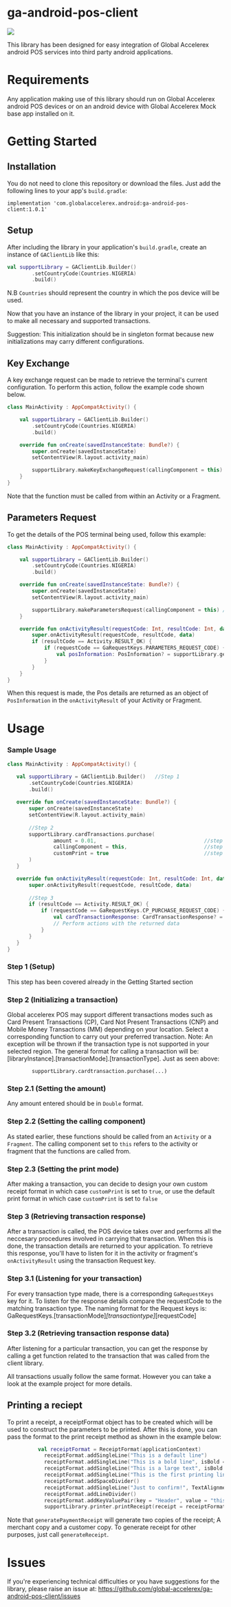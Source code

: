 # ga-android-pos-client
<a href='https://bintray.com/globalaccelerex/globalaccelerex-android/ga-android-pos-client/_latestVersion'><img src='https://api.bintray.com/packages/globalaccelerex/globalaccelerex-android/ga-android-pos-client/images/download.svg'></a>

This library has been designed for easy integration of Global Accelerex android POS services into third party android applications. 

# Requirements

Any application making use of this library should run on Global Accelerex android POS devices or on an android device with Global Accelerex Mock base app installed on it.  

# Getting Started

## Installation
You do not need to clone this repository or download the files. Just add the following lines to your app's `build.gradle`:

`implementation 'com.globalaccelerex.android:ga-android-pos-client:1.0.1'`

## Setup

After including the library in your application's `build.gradle`, create an instance of `GAClientLib` like this:

```kotlin
val supportLibrary = GAClientLib.Builder()
        .setCountryCode(Countries.NIGERIA)
        .build()
```
N.B `Countries` should represent the country in which the pos device will be used.

Now that you have an instance of the library in your project, it can be used to make all necessary and supported transactions.

Suggestion: This initialization should be in singleton format because new initializations may carry different configurations.

## Key Exchange

A key exchange request can be made to retrieve the terminal's current configuration. To perform this action, follow the example code shown below.

```kotlin
class MainActivity : AppCompatActivity() {

    val supportLibrary = GAClientLib.Builder()
        .setCountryCode(Countries.NIGERIA)
        .build()

    override fun onCreate(savedInstanceState: Bundle?) {
        super.onCreate(savedInstanceState)
        setContentView(R.layout.activity_main)

        supportLibrary.makeKeyExchangeRequest(callingComponent = this) // calling component should either be an Activity or a fragment
    }
}
```
Note that the function must be called from within an Activity or a Fragment.

## Parameters Request
To get the details of the POS terminal being used, follow this example:

```kotlin
class MainActivity : AppCompatActivity() {

    val supportLibrary = GAClientLib.Builder()
        .setCountryCode(Countries.NIGERIA)
        .build()

    override fun onCreate(savedInstanceState: Bundle?) {
        super.onCreate(savedInstanceState)
        setContentView(R.layout.activity_main)

        supportLibrary.makeParametersRequest(callingComponent = this) // calling component should either be an Activity or a fragment
    }

    override fun onActivityResult(requestCode: Int, resultCode: Int, data: Intent?) {
        super.onActivityResult(requestCode, resultCode, data)
        if (resultCode == Activity.RESULT_OK) {
            if (requestCode == GaRequestKeys.PARAMETERS_REQUEST_CODE) {
                val posInformation: PosInformation? = supportLibrary.getPosParametersResponse(data)
            }
        }
    }
}
```
When this request is made, the Pos details are returned as an object of `PosInformation` in the `onActivityResult` of your Activity or Fragment.

# Usage

### Sample Usage

 ```kotlin
class MainActivity : AppCompatActivity() {

    val supportLibrary = GAClientLib.Builder()   //Step 1
        .setCountryCode(Countries.NIGERIA)
        .build()
    
    override fun onCreate(savedInstanceState: Bundle?) {
        super.onCreate(savedInstanceState)
        setContentView(R.layout.activity_main)
        
        //Step 2
        supportLibrary.cardTransactions.purchase(
                amount = 0.01,                                   //step 2.1
                callingComponent = this,                         //step 2.2
                customPrint = true                               //step 2.3
        )
    }

    override fun onActivityResult(requestCode: Int, resultCode: Int, data: Intent?) {
        super.onActivityResult(requestCode, resultCode, data)
        
        //Step 3
        if (resultCode == Activity.RESULT_OK) {
            if (requestCode == GaRequestKeys.CP_PURCHASE_REQUEST_CODE) {            //step 3.1
                val cardTransactionResponse: CardTransactionResponse? = supportLibrary.getCardTransactionResponse(data) //step 3.2
                // Perform actions with the returned data
            }
        }
    }
}
```
### Step 1 (Setup)
This step has been covered already in the Getting Started section

### Step 2 (Initializing a transaction)
Global accelerex POS may support different transactions modes such as Card Present Transactions (CP), Card Not Present Transactions (CNP) and Mobile Money Transactions (MM) depending on your location. Select a corresponding function to carry out your preferred transaction. Note: An exception will be thrown if the transaction type is not supported in your selected region. The general format for calling a transaction will be: [libraryInstance].[transactionMode].[transactionType]. Just as seen above:
```
        supportLibrary.cardtransaction.purchase(...)
```

### Step 2.1 (Setting the amount)
Any amount entered should be in `Double` format.

### Step 2.2 (Setting the calling component)
As stated earlier, these functions should be called from an `Activity` or a `Fragment`.
The calling component set to `this` refers to the activity or fragment that the functions are called from.

### Step 2.3 (Setting the print mode)
After making a transaction, you can decide to design your own custom receipt format in which case `customPrint` is set to `true`, or use the default print format in which case `customPrint` is set to `false`

### Step 3 (Retrieving transaction response)
After a transaction is called, the POS device takes over and performs all the neccesary procedures involved in carrying that transaction. When this is done, the transaction details are returned to your application. To retrieve this response, you'll have to listen for it in the activity or fragment's `onActivityResult` using the transaction Request key.

### Step 3.1 (Listening for your transaction)
For every transaction type made, there is a corresponding `GaRequestKeys` key for it. To listen for the response details compare the requestCode to the matching transaction type. The naming format for the Request keys is: GaRequestKeys.[transactionMode]_[transactiontype]_[requestCode]

### Step 3.2 (Retrieving transaction response data)
After listening for a particular transaction, you can get the response by calling a get function related to the transaction that was called from the client library.


All transactions usually follow the same format. However you can take a look at the example project for more details.

## Printing a reciept
To print a receipt, a receiptFormat object has to be created which will be used to construct the parameters to be printed. After this is done, you can pass the format to the print receipt method as shown in the example below:

```kotlin
          val receiptFormat = ReceiptFormat(applicationContext)
            receiptFormat.addSingleLine("This is a default line")
            receiptFormat.addSingleLine("This is a bold line", isBold = true)
            receiptFormat.addSingleLine("This is a large text", isBold = true, fontSize = FontSize.LARGE)
            receiptFormat.addSingleLine("This is the first printing line also testing multiline so this text has to be very very long", TextAlignment.ALIGN_LEFT)
            receiptFormat.addSpaceDivider()
            receiptFormat.addSingleLine("Just to confirm!", TextAlignment.ALIGN_RIGHT)
            receiptFormat.addLineDivider()
            receiptFormat.addKeyValuePair(key = "Header", value = "this value", isMultiLine = false, isBold = true, fontSize = FontSize.LARGE)
            supportLibrary.printer.printReceipt(receipt = receiptFormat.generatePaymentReceipt(), callingComponent = this)
```

Note that `generatePaymentReceipt` will generate two copies of the receipt; A merchant copy and a customer copy. To generate receipt for other purposes, just call `generateReceipt`.


# Issues
If you're experiencing technical difficulties or you have suggestions for the library, please raise an issue at: 
https://github.com/global-accelerex/ga-android-pos-client/issues






















